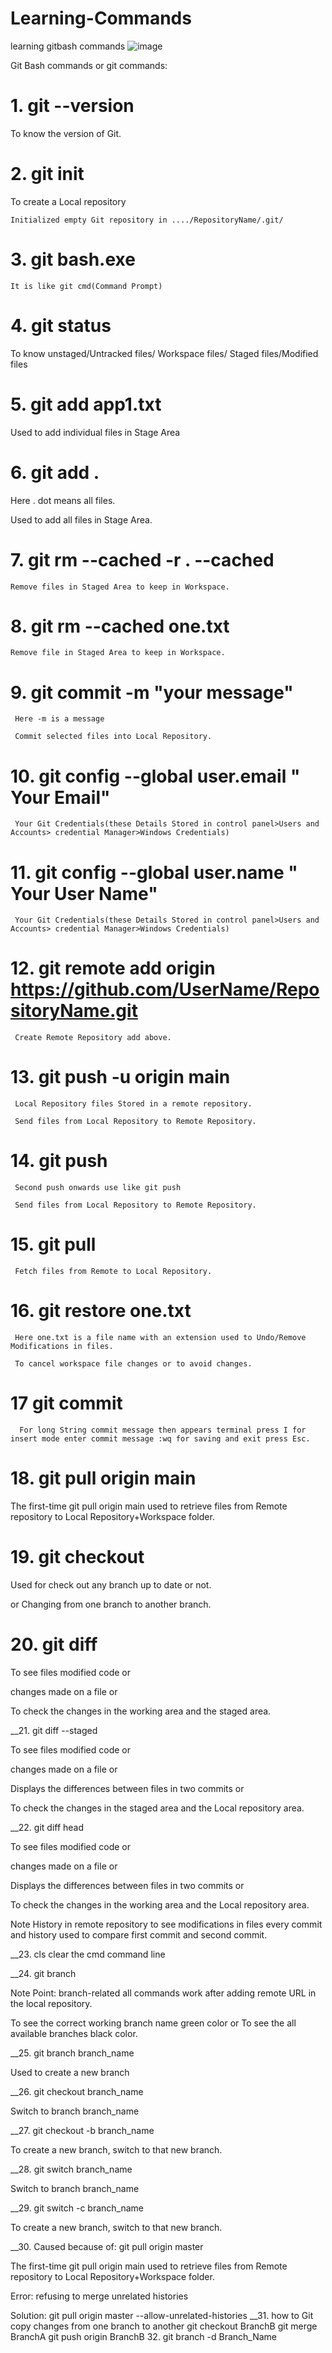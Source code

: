 # Learning-Commands
learning gitbash commands
![image](https://user-images.githubusercontent.com/89087300/146108177-362ea4d2-1be7-4e96-b43a-28bf1672ee00.png)

Git Bash commands or git commands:

# 1. git --version

   To know the version of Git.

# 2. git init

   To create a Local repository

    Initialized empty Git repository in ..../RepositoryName/.git/

# 3. git bash.exe 

    It is like git cmd(Command Prompt)

# 4. git status

   To know unstaged/Untracked files/ Workspace files/ Staged files/Modified files

# 5. git add app1.txt

   Used to add individual files in Stage Area

# 6. git add . 

   Here . dot means all files.

   Used to add all files in Stage Area.

# 7. git rm --cached -r . --cached

    Remove files in Staged Area to keep in Workspace.

# 8. git rm --cached one.txt

    Remove file in Staged Area to keep in Workspace.

# 9. git commit -m "your message"

     Here -m is a message

     Commit selected files into Local Repository.

# 10. git config --global user.email " Your Email"

     Your Git Credentials(these Details Stored in control panel>Users and Accounts> credential Manager>Windows Credentials)

# 11. git config --global user.name " Your User Name"

     Your Git Credentials(these Details Stored in control panel>Users and Accounts> credential Manager>Windows Credentials)

# 12. git remote add origin https://github.com/UserName/RepositoryName.git

     Create Remote Repository add above.

# 13. git push -u origin main

     Local Repository files Stored in a remote repository.

     Send files from Local Repository to Remote Repository.

 # 14. git push 

     Second push onwards use like git push

     Send files from Local Repository to Remote Repository.

# 15. git pull

     Fetch files from Remote to Local Repository.

# 16. git restore one.txt

     Here one.txt is a file name with an extension used to Undo/Remove Modifications in files.

     To cancel workspace file changes or to avoid changes.

# 17 git commit 

      For long String commit message then appears terminal press I for insert mode enter commit message :wq for saving and exit press Esc.

# 18. git pull origin main

The first-time git pull origin main<branch name> used to retrieve files from Remote repository to Local Repository+Workspace folder.

# 19. git checkout

Used for check out any branch up to date or not.

or Changing from one branch to another branch.

# 20. git diff

 To see files modified code or

changes made on a file or

To check the changes in the working area and the staged area.

  __21. git diff --staged

To see files modified code or

changes made on a file or

Displays the differences between files in two commits or

To check the changes in the staged area and the Local repository area.

__22. git diff head

To see files modified code or

changes made on a file or

Displays the differences between files in two commits or

To check the changes in the working area and the Local repository area.

Note History in remote repository to see modifications in files every commit and history used to compare first commit and second commit.

__23. cls clear the cmd command line

__24. git branch

Note Point: branch-related all commands work after adding remote URL in the local repository.

To see the correct working branch name green color or To see the all available branches black color.

__25. git branch branch_name

Used to create a new branch

__26. git checkout branch_name

Switch to branch branch_name

__27. git checkout -b branch_name

To create a new branch, switch to that new branch.

__28. git switch branch_name

Switch to branch branch_name

__29. git switch -c branch_name

To create a new branch, switch to that new branch.

__30. Caused because of: git pull origin master

The first-time git pull origin main<branch name> used to retrieve files from Remote repository to Local Repository+Workspace folder.

Error: refusing to merge unrelated histories

Solution: git pull origin master --allow-unrelated-histories
__31. how to Git copy changes from one branch to another
git checkout BranchB
git merge BranchA
git push origin BranchB
32. git branch -d Branch_Name


